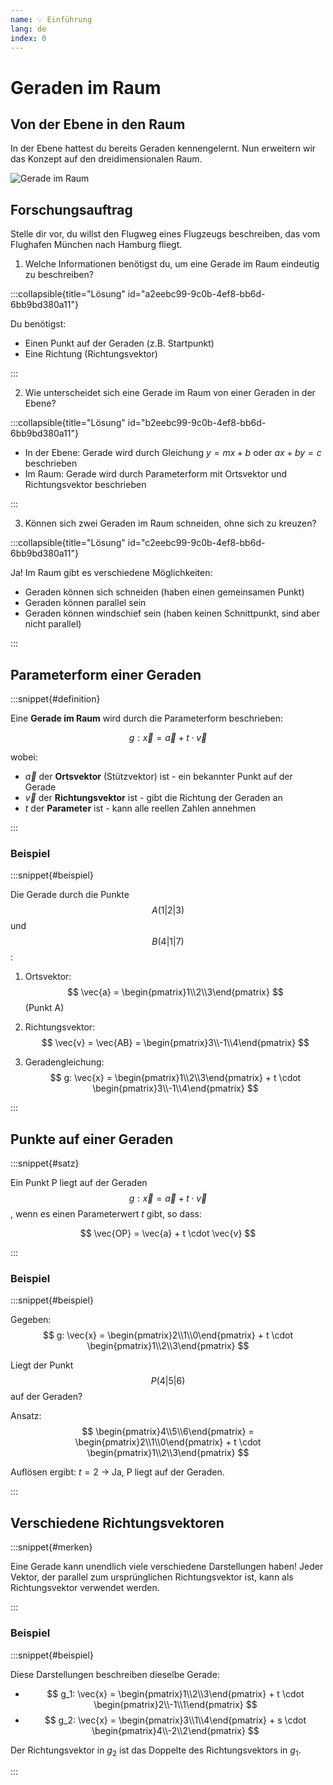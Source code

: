 ```yaml
---
name: 💡 Einführung
lang: de
index: 0
---
```


# Geraden im Raum

## Von der Ebene in den Raum

In der Ebene hattest du bereits Geraden kennengelernt. Nun erweitern wir das Konzept auf den dreidimensionalen Raum.

![Gerade im Raum](https://via.placeholder.com/400x300/397b96/ffffff?text=Gerade+im+3D+Raum)

## Forschungsauftrag

Stelle dir vor, du willst den Flugweg eines Flugzeugs beschreiben, das vom Flughafen München nach Hamburg fliegt.

1. Welche Informationen benötigst du, um eine Gerade im Raum eindeutig zu beschreiben?

:::collapsible{title="Lösung" id="a2eebc99-9c0b-4ef8-bb6d-6bb9bd380a11"}

Du benötigst:
- Einen Punkt auf der Geraden (z.B. Startpunkt)
- Eine Richtung (Richtungsvektor)

:::

2. Wie unterscheidet sich eine Gerade im Raum von einer Geraden in der Ebene?

:::collapsible{title="Lösung" id="b2eebc99-9c0b-4ef8-bb6d-6bb9bd380a11"}

- In der Ebene: Gerade wird durch Gleichung $y = mx + b$ oder $ax + by = c$ beschrieben
- Im Raum: Gerade wird durch Parameterform mit Ortsvektor und Richtungsvektor beschrieben

:::

3. Können sich zwei Geraden im Raum schneiden, ohne sich zu kreuzen?

:::collapsible{title="Lösung" id="c2eebc99-9c0b-4ef8-bb6d-6bb9bd380a11"}

Ja! Im Raum gibt es verschiedene Möglichkeiten:
- Geraden können sich schneiden (haben einen gemeinsamen Punkt)
- Geraden können parallel sein
- Geraden können windschief sein (haben keinen Schnittpunkt, sind aber nicht parallel)

:::

## Parameterform einer Geraden

:::snippet{#definition}

Eine **Gerade im Raum** wird durch die Parameterform beschrieben:

$$ g: \vec{x} = \vec{a} + t \cdot \vec{v} $$

wobei:
- $\vec{a}$ der **Ortsvektor** (Stützvektor) ist - ein bekannter Punkt auf der Gerade
- $\vec{v}$ der **Richtungsvektor** ist - gibt die Richtung der Geraden an
- $t$ der **Parameter** ist - kann alle reellen Zahlen annehmen

:::

### Beispiel

:::snippet{#beispiel}

Die Gerade durch die Punkte $$ A(1|2|3) $$ und $$ B(4|1|7) $$:

1. Ortsvektor: $$ \vec{a} = \begin{pmatrix}1\\2\\3\end{pmatrix} $$ (Punkt A)

2. Richtungsvektor: $$ \vec{v} = \vec{AB} = \begin{pmatrix}3\\-1\\4\end{pmatrix} $$

3. Geradengleichung: $$ g: \vec{x} = \begin{pmatrix}1\\2\\3\end{pmatrix} + t \cdot \begin{pmatrix}3\\-1\\4\end{pmatrix} $$

:::

## Punkte auf einer Geraden

:::snippet{#satz}

Ein Punkt P liegt auf der Geraden $$ g: \vec{x} = \vec{a} + t \cdot \vec{v} $$, wenn es einen Parameterwert $t$ gibt, so dass:

$$ \vec{OP} = \vec{a} + t \cdot \vec{v} $$

:::

### Beispiel

:::snippet{#beispiel}

Gegeben: $$ g: \vec{x} = \begin{pmatrix}2\\1\\0\end{pmatrix} + t \cdot \begin{pmatrix}1\\2\\3\end{pmatrix} $$

Liegt der Punkt $$ P(4|5|6) $$ auf der Geraden?

Ansatz: $$ \begin{pmatrix}4\\5\\6\end{pmatrix} = \begin{pmatrix}2\\1\\0\end{pmatrix} + t \cdot \begin{pmatrix}1\\2\\3\end{pmatrix} $$

Auflösen ergibt: $t = 2$ → Ja, P liegt auf der Geraden.

:::

## Verschiedene Richtungsvektoren

:::snippet{#merken}

Eine Gerade kann unendlich viele verschiedene Darstellungen haben! Jeder Vektor, der parallel zum ursprünglichen Richtungsvektor ist, kann als Richtungsvektor verwendet werden.

:::

### Beispiel

:::snippet{#beispiel}

Diese Darstellungen beschreiben dieselbe Gerade:
- $$ g_1: \vec{x} = \begin{pmatrix}1\\2\\3\end{pmatrix} + t \cdot \begin{pmatrix}2\\-1\\1\end{pmatrix} $$
- $$ g_2: \vec{x} = \begin{pmatrix}3\\1\\4\end{pmatrix} + s \cdot \begin{pmatrix}4\\-2\\2\end{pmatrix} $$

Der Richtungsvektor in $g_2$ ist das Doppelte des Richtungsvektors in $g_1$.

:::